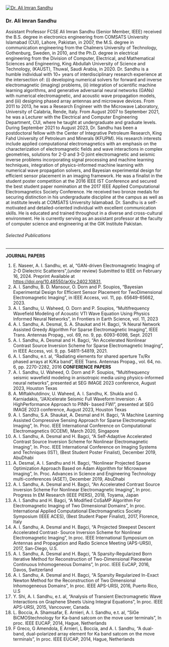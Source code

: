 [![Dr. Ali Imran Sandhu](https://giki.edu.pk/wp-content/uploads/2019/11/WhatsApp-Image-2023-11-17-at-12.48.18_7e01fe60-700x450.jpg)](https://giki.edu.pk/wp-content/uploads/2019/11/WhatsApp-Image-2023-11-17-at-12.48.18_7e01fe60.jpg)
### Dr. Ali Imran Sandhu 
Assistant Professor FCSE
Ali Imran Sandhu (Senior Member, IEEE) received the B.S. degree in electronics engineering from COMSATS University Islamabad (CUI), Lahore, Pakistan, in 2007, the M.S. degree in communication engineering from the Chalmers University of Technology, Gothenburg, Sweden, in 2010, and the Ph.D. degree in electrical engineering from the Division of Computer, Electrical, and Mathematical Sciences and Engineering, King Abdullah University of Science and Technology, (KAUST), Thuwal, Saudi Arabia, in 2020.
Dr. Sandhu is a humble individual with 10+ years of interdisciplinary research experience at the intersection of:
(i) developing numerical solvers for forward and inverse electromagnetic (imaging) problems,
(ii) integration of scientific machine learning algorithms, and generative adversarial neural networks (GANs) with numerical electromagnetic, and acoustic wave propagation models, and
(iii) designing phased array antennas and microwave devices.
From 2011 to 2013, he was a Research Engineer with the Microwave Laboratory, University of Calabria, Rende, Italy. From August 2007 to September 2021, he was a Lecturer with the Electrical and Computer Engineering Department, CUI, where he taught at undergraduate and graduate levels. During September 2021 to August 2023, Dr. Sandhu has been a postdoctoral fellow with the Center of Integrative Petroleum Research, King Fahd University of Petroleum and Minerals (KFUPM).
His research interests include applied computational electromagnetics with an emphasis on the characterization of electromagnetic fields and wave interactions in complex geometries, solutions for 2-D and 3-D joint electromagnetic and seismic inverse problems incorporating signal processing and machine learning techniques, integration of physics-informed machine learning with numerical wave propagation solvers, and Bayesian experimental design for efficient sensor placement in an imaging framework.
He was a finalist in the student poster competition at the 2016 IEEE IST Conference and secured the best student paper nomination at the 2017 IEEE Applied Computational Electromagnetics Society Conference.
He received two bronze medals for securing distinction in his undergraduate discipline at the campus as well as at institute levels at COMSATS University Islamabad.
Dr. Sandhu is a self-motivated and detailed-oriented individual with excellent communication skills. He is educated and trained throughout in a diverse and cross-cultural environment. He is currently serving as an assistant professor at the faculty of computer science and engineering at the GIK Institute Pakistan.
###### Selected Publications
* * *
**JOURNAL PAPERS**
1. E. Naseer, A. I. Sandhu, et. al, “GAN-driven Electromagnetic Imaging of 2-D Dielectric Scatterers”,(under review) Submitted to IEEE on February 16, 2024. Preprint Available at https://doi.org/10.48550/arXiv.2402.10831,
2. A. I. Sandhu, B. D. Mansour, O. Dorn and P. Soupios, “Bayesian Experimental Design for Efficient Sensor Placement for TwoDimensional Electromagnetic Imaging”, in IEEE Access, vol. 11, pp. 65649-65662, 2023.
3. A. I. Sandhu, U. Waheed, O. Dorn and P. Soupios, “Multifrequency Wavefield Modeling of Acoustic VTI Wave Equation Using Physics Informed Neural Networks”, in Frontiers in Earth Science, vol. 11, 2023
4. A. I. Sandhu, A. Desmal, S. A. Shaukat and H. Bagci, “A Neural Network Assisted Greedy Algorithm For Sparse Electromagnetic Imaging”, IEEE Trans. Antennas Propag., vol. 69, no. 9, pp. 6093-6098, Sept. 2021
5. A. I. Sandhu, A. Desmal and H. Bagci, “An Accelerated Nonlinear Contrast Source Inversion Scheme for Sparse Electromagnetic Imaging”, in IEEE Access, vol. 9, pp. 54811-54819, 2021.
6. A. I. Sandhu, e.t. al, “Radiating elements for shared aperture Tx/Rx phased arrays at K/Ka band”, IEEE Trans. Antennas Propag., vol. 64, no. 6, pp. 2270-2282, 2016
**CONFERENCE PAPERS**
1. A. I. Sandhu, U. Waheed, O. Dorn and P. Soupios, “Multifrequency seismic wavefield modeling in anisotropic media using physics-informed neural networks”, presented at SEG IMAGE 2023 conference, August 2023, Houston Texas
2. A. Miftakhutdinov, U. Waheed, A. I. Sandhu, K. Shukla and G. Karniadakis, “JAXcelerate Seismic Full Waveform Inversion : A HighPerformance Approach to PINN- based FWI”, presented at SEG IMAGE 2023 conference, August 2023, Houston Texas
3. A. I. Sandhu, S.A. Shaukat, A. Desmal and H. Bagci, “A Machine Learning Assisted Compressive Sensing Approach for Sparse Electromagnetic Imaging”, In. Proc. IEEE International Conference on Computational Electromagnetics (ICCEM), March 2020, Singapore
4. A. I. Sandhu, A. Desmal and H. Bagci, “A Self-Adaptive Accelerated Contrast Source Inversion Scheme for Nonlinear Electromagnetic Imaging”, In. Proc. IEEE International Conference on Imaging Systems and Techniques (IST), (Best Student Poster Finalist), December 2019, AbuDhabi
5. A. Desmal, A. I. Sandhu and H. Bagci, “Nonlinear Projected Sparse Optimization Approach Based on Adam Algorithm for Microwave Imaging”, In. Proc. Advances in Science and Engineering Technology multi-conferences (ASET), December 2019, AbuDhabi
6. A. I. Sandhu, A. Desmal and H. Bagci, “An Accelerated Contrast Source Inversion Scheme For Nonlinear Electromagnetic Imaging”, In proc. Progress In EM Research (IEEE PIERS), 2018, Toyama, Japan
7. A. I. Sandhu and H. Bagci, “A Modified CoSaMP Algorithm For Electromagnetic Imaging of Two Dimensional Domains”, In proc. International Applied Computational Electromagnetics Society Symposium (IEEE ACES), (Best Student Paper Finalist), 2017, Florence, Italy
8. A. I. Sandhu, A. Desmal and H. Bagci, “A Projected Steepest Descent Accelerated Contrast- Source Inversion Scheme for Nonlinear Electromagnetic Imaging”, In proc. IEEE International Symposium on Antennas and Propagation and Radio Science Meeting (APS-URSI), 2017, San-Diego, U.S.
9. A. I. Sandhu, A. Desmal and H. Bagci, “A Sparsity-Regularized Born Iterative Method for Reconstruction of Two-Dimensional Piecewise Continuous Inhomogeneous Domains”, In proc. IEEE EuCAP, 2016, Davos, Switzerland
10. A. I. Sandhu, A. Desmal and H. Bagci, “A Sparsity Regularized In-Exact Newton Method for the Reconstruction of Two Dimensional Inhomogeneous Domains”, In proc. IEEE APS-URSI, 2016, Puerto Rico, U.S
11. Y. Shi, A. I. Sandhu, e.t. al, “Analysis of Transient Electromagnetic Wave Interactions on Graphene Sheets Using Integral Equations”, In proc. IEEE APS-URSI, 2015, Vancouver, Canada.
12. L. Boccia, A. Shamsafar, E. Arnieri, A. I. Sandhu, e.t. al, “SiGe BiCMOStechnology for Ka-band satcom on the move user terminals”, In proc. IEEE EUCAP, 2014, Hague, Netherlands
13. F Greco, G Amendola, E Arnieri, L Boccia, and A. I. Sandhu, “A dual-band, dual-polarized array element for Ka band satcom on the move terminals”, In proc. IEEE EUCAP, 2014, Hague, Netherlands
